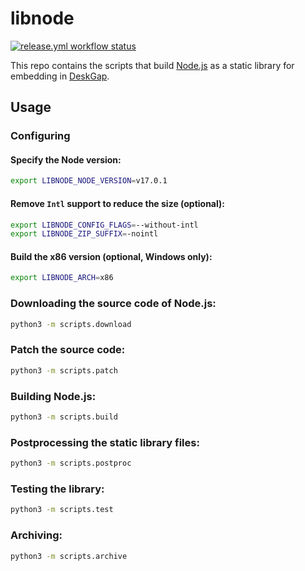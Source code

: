 # libnode 

[![release.yml workflow status](https://github.com/patr0nus/libnode/workflows/Release/badge.svg)](https://github.com/patr0nus/libnode/actions/workflows/release.yml)

This repo contains the scripts that build [Node.js](http://nodejs.org/) as a static library for embedding in [DeskGap](https://deskgap.com/).

## Usage

### Configuring

#### Specify the Node version:
```sh
export LIBNODE_NODE_VERSION=v17.0.1
```

#### Remove `Intl` support to reduce the size (optional):
```sh
export LIBNODE_CONFIG_FLAGS=--without-intl
export LIBNODE_ZIP_SUFFIX=-nointl
```

#### Build the x86 version (optional, Windows only):
```sh
export LIBNODE_ARCH=x86
```

### Downloading the source code of Node.js:
```sh
python3 -m scripts.download
```

### Patch the source code:
```sh
python3 -m scripts.patch
```

### Building Node.js:
```sh
python3 -m scripts.build
```

### Postprocessing the static library files:
```sh
python3 -m scripts.postproc
```

### Testing the library:
```sh
python3 -m scripts.test
```

### Archiving:
```sh
python3 -m scripts.archive
```
